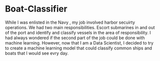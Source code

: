 # Boat-Classifier

While I was enlisted in the Navy , my job involved harbor secuirty operations. We had two main responsibilities. Escort submarines in and out of the port and identify and classify vessels in the area of responsibility. I had always wondered if the second part of the job could be done with machine learning. However, now that I am a Data Scientist, I decided to try to create a machine learning model that could classify common ships and boats that I would see evry day.

